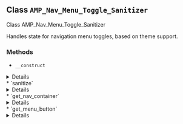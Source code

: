 ## Class `AMP_Nav_Menu_Toggle_Sanitizer`

Class AMP_Nav_Menu_Toggle_Sanitizer

Handles state for navigation menu toggles, based on theme support.

### Methods
* `__construct`

<details>

```php
public __construct( $dom, $args = array() )
```

AMP_Nav_Menu_Toggle_Sanitizer constructor.


</details>
* `sanitize`

<details>

```php
public sanitize()
```

If supported per the constructor arguments, inject `amp-state` and bind dynamic classes accordingly.


</details>
* `get_nav_container`

<details>

```php
protected get_nav_container()
```

Retrieves the navigation container element.


</details>
* `get_menu_button`

<details>

```php
protected get_menu_button()
```

Retrieves the navigation menu button element.


</details>
